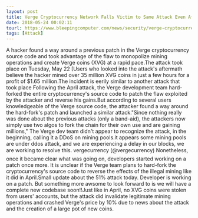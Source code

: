 ```yaml
---
layout: post
title: Verge Cryptocurrency Network Falls Victim to Same Attack Even After Hard-Fork
date: 2018-05-24 00:02:11
tourl: https://www.bleepingcomputer.com/news/security/verge-cryptocurrency-network-falls-victim-to-same-attack-even-after-hard-fork/
tags: [Attack]
---
```

A hacker found a way around a previous patch in the Verge cryptocurrency source code and took advantage of the flaw to monopolize mining operations and create Verge coins (XVG) at a rapid pace.The attack took place on Tuesday, May 22 [Users who looked into the attack's aftermath believe the hacker mined over 35 million XVG coins in just a few hours for a profit of $1.65 million.The incident is eerily similar to another attack that took place Following the April attack, the Verge development team hard-forked the entire cryptocurrency's source code to patch the flaw exploited by the attacker and reverse his gains.But according to several users knowledgeable of the Verge source code, the attacker found a way around the hard-fork's patch and launched a similar attack."Since nothing really was done about the previous attacks (only a band-aid), the attackers now simply use two algos to fork the chain for their own use and are gaining millions," The Verge dev team didn't appear to recognize the attack, in the beginning, calling it a DDoS on mining pools.it appears some mining pools are under ddos attack, and we are experiencing a delay in our blocks, we are working to resolve this. vergecurrency (@vergecurrency) Nonetheless, once it became clear what was going on, developers started working on a patch once more. It is unclear if the Verge team plans to hard-fork the cryptocurrency's source code to reverse the effects of the illegal mining like it did in April.Small update about the 51% attack today. Developer is working on a patch. But something more awsome to look forward to is we will have a complete new codebase soon!!Just like in April, no XVG coins were stolen from users' accounts, but the attack did invalidate legitimate mining operations and crashed Verge's price by 10% due to news about the attack and the creation of a large pot of new coins.
